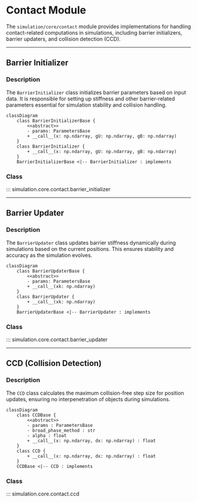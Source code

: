 # Contact Module

The `simulation/core/contact` module provides implementations for handling contact-related computations in simulations, including barrier initializers, barrier updaters, and collision detection (CCD).

---

## Barrier Initializer

### Description

The `BarrierInitializer` class initializes barrier parameters based on input data. It is responsible for setting up stiffness and other barrier-related parameters essential for simulation stability and collision handling.

```mermaid
classDiagram
    class BarrierInitializerBase {
        <<abstract>>
        - params: ParametersBase
        + __call__(x: np.ndarray, gU: np.ndarray, gB: np.ndarray)
    }
    class BarrierInitializer {
        + __call__(x: np.ndarray, gU: np.ndarray, gB: np.ndarray)
    }
    BarrierInitializerBase <|-- BarrierInitializer : implements
```

### Class

::: simulation.core.contact.barrier_initializer

---

## Barrier Updater

### Description

The `BarrierUpdater` class updates barrier stiffness dynamically during simulations based on the current positions. This ensures stability and accuracy as the simulation evolves.

```mermaid
classDiagram
    class BarrierUpdaterBase {
        <<abstract>>
        - params: ParametersBase
        + __call__(xk: np.ndarray)
    }
    class BarrierUpdater {
        + __call__(xk: np.ndarray)
    }
    BarrierUpdaterBase <|-- BarrierUpdater : implements
```

### Class

::: simulation.core.contact.barrier_updater

---

## CCD (Collision Detection)

### Description

The `CCD` class calculates the maximum collision-free step size for position updates, ensuring no interpenetration of objects during simulations.

```mermaid
classDiagram
    class CCDBase {
        <<abstract>>
        - params : ParametersBase
        - broad_phase_method : str
        - alpha : float
        + __call__(x: np.ndarray, dx: np.ndarray) : float
    }
    class CCD {
        + __call__(x: np.ndarray, dx: np.ndarray) : float
    }
    CCDBase <|-- CCD : implements

```

### Class

::: simulation.core.contact.ccd
